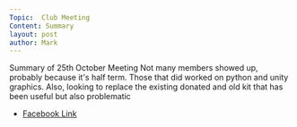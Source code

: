 ```yaml
---
Topic:  Club Meeting
Content: Summary
layout: post
author: Mark
---
```

Summary of 25th October Meeting Not many members showed up, probably because it's half term. Those that did worked on python and unity graphics. Also, looking to replace the existing donated and old kit that has been useful but also problematic



* [Facebook Link](https://www.facebook.com/720665616418529/posts/624768656008226)


